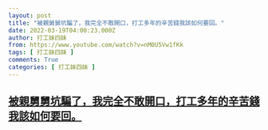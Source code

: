 ```yaml
---
layout: post
title: "被親舅舅坑騙了，我完全不敢開口，打工多年的辛苦錢我該如何要回。"
date: 2022-03-19T04:00:23.000Z
author: 打工妹四妹
from: https://www.youtube.com/watch?v=nM0U5Vw1fKk
tags: [ 打工妹四妹 ]
comments: True
categories: [ 打工妹四妹 ]
---
```

<!--1647662423000-->
[被親舅舅坑騙了，我完全不敢開口，打工多年的辛苦錢我該如何要回。](https://www.youtube.com/watch?v=nM0U5Vw1fKk)
------

<div>

</div>
